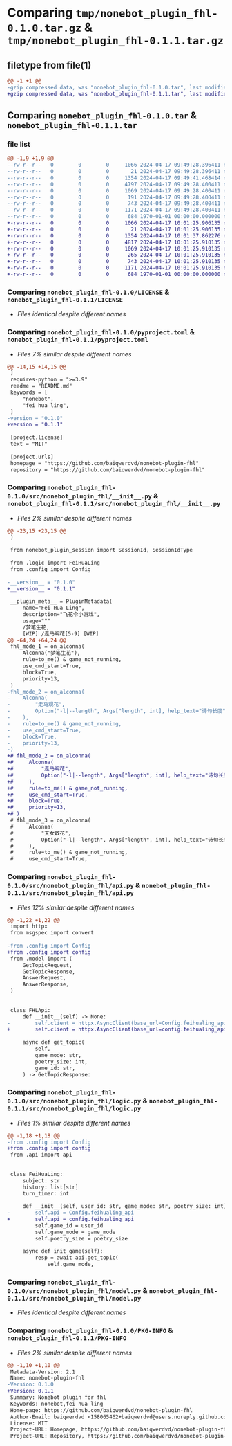 # Comparing `tmp/nonebot_plugin_fhl-0.1.0.tar.gz` & `tmp/nonebot_plugin_fhl-0.1.1.tar.gz`

## filetype from file(1)

```diff
@@ -1 +1 @@
-gzip compressed data, was "nonebot_plugin_fhl-0.1.0.tar", last modified: Wed Apr 17 09:49:41 2024, max compression
+gzip compressed data, was "nonebot_plugin_fhl-0.1.1.tar", last modified: Wed Apr 17 10:01:37 2024, max compression
```

## Comparing `nonebot_plugin_fhl-0.1.0.tar` & `nonebot_plugin_fhl-0.1.1.tar`

### file list

```diff
@@ -1,9 +1,9 @@
--rw-r--r--   0        0        0     1066 2024-04-17 09:49:28.396411 nonebot_plugin_fhl-0.1.0/LICENSE
--rw-r--r--   0        0        0       21 2024-04-17 09:49:28.396411 nonebot_plugin_fhl-0.1.0/README.md
--rw-r--r--   0        0        0     1354 2024-04-17 09:49:41.468414 nonebot_plugin_fhl-0.1.0/pyproject.toml
--rw-r--r--   0        0        0     4797 2024-04-17 09:49:28.400411 nonebot_plugin_fhl-0.1.0/src/nonebot_plugin_fhl/__init__.py
--rw-r--r--   0        0        0     1069 2024-04-17 09:49:28.400411 nonebot_plugin_fhl-0.1.0/src/nonebot_plugin_fhl/api.py
--rw-r--r--   0        0        0      191 2024-04-17 09:49:28.400411 nonebot_plugin_fhl-0.1.0/src/nonebot_plugin_fhl/config.py
--rw-r--r--   0        0        0      743 2024-04-17 09:49:28.400411 nonebot_plugin_fhl-0.1.0/src/nonebot_plugin_fhl/logic.py
--rw-r--r--   0        0        0     1171 2024-04-17 09:49:28.400411 nonebot_plugin_fhl-0.1.0/src/nonebot_plugin_fhl/model.py
--rw-r--r--   0        0        0      684 1970-01-01 00:00:00.000000 nonebot_plugin_fhl-0.1.0/PKG-INFO
+-rw-r--r--   0        0        0     1066 2024-04-17 10:01:25.906135 nonebot_plugin_fhl-0.1.1/LICENSE
+-rw-r--r--   0        0        0       21 2024-04-17 10:01:25.906135 nonebot_plugin_fhl-0.1.1/README.md
+-rw-r--r--   0        0        0     1354 2024-04-17 10:01:37.862276 nonebot_plugin_fhl-0.1.1/pyproject.toml
+-rw-r--r--   0        0        0     4817 2024-04-17 10:01:25.910135 nonebot_plugin_fhl-0.1.1/src/nonebot_plugin_fhl/__init__.py
+-rw-r--r--   0        0        0     1069 2024-04-17 10:01:25.910135 nonebot_plugin_fhl-0.1.1/src/nonebot_plugin_fhl/api.py
+-rw-r--r--   0        0        0      265 2024-04-17 10:01:25.910135 nonebot_plugin_fhl-0.1.1/src/nonebot_plugin_fhl/config.py
+-rw-r--r--   0        0        0      743 2024-04-17 10:01:25.910135 nonebot_plugin_fhl-0.1.1/src/nonebot_plugin_fhl/logic.py
+-rw-r--r--   0        0        0     1171 2024-04-17 10:01:25.910135 nonebot_plugin_fhl-0.1.1/src/nonebot_plugin_fhl/model.py
+-rw-r--r--   0        0        0      684 1970-01-01 00:00:00.000000 nonebot_plugin_fhl-0.1.1/PKG-INFO
```

### Comparing `nonebot_plugin_fhl-0.1.0/LICENSE` & `nonebot_plugin_fhl-0.1.1/LICENSE`

 * *Files identical despite different names*

### Comparing `nonebot_plugin_fhl-0.1.0/pyproject.toml` & `nonebot_plugin_fhl-0.1.1/pyproject.toml`

 * *Files 7% similar despite different names*

```diff
@@ -14,15 +14,15 @@
 ]
 requires-python = ">=3.9"
 readme = "README.md"
 keywords = [
     "nonebot",
     "fei hua ling",
 ]
-version = "0.1.0"
+version = "0.1.1"
 
 [project.license]
 text = "MIT"
 
 [project.urls]
 homepage = "https://github.com/baiqwerdvd/nonebot-plugin-fhl"
 repository = "https://github.com/baiqwerdvd/nonebot-plugin-fhl"
```

### Comparing `nonebot_plugin_fhl-0.1.0/src/nonebot_plugin_fhl/__init__.py` & `nonebot_plugin_fhl-0.1.1/src/nonebot_plugin_fhl/__init__.py`

 * *Files 2% similar despite different names*

```diff
@@ -23,15 +23,15 @@
 )
 
 from nonebot_plugin_session import SessionId, SessionIdType
 
 from .logic import FeiHuaLing
 from .config import Config
 
-__version__ = "0.1.0"
+__version__ = "0.1.1"
 
 __plugin_meta__ = PluginMetadata(
     name="Fei Hua Ling",
     description="飞花令小游戏",
     usage="""
     /梦笔生花,
     [WIP] /走马观花[5-9] [WIP]
@@ -64,24 +64,24 @@
 fhl_mode_1 = on_alconna(
     Alconna("梦笔生花"),
     rule=to_me() & game_not_running,
     use_cmd_start=True,
     block=True,
     priority=13,
 )
-fhl_mode_2 = on_alconna(
-    Alconna(
-        "走马观花",
-        Option("-l|--length", Args["length", int], help_text="诗句长度"),
-    ),
-    rule=to_me() & game_not_running,
-    use_cmd_start=True,
-    block=True,
-    priority=13,
-)
+# fhl_mode_2 = on_alconna(
+#     Alconna(
+#         "走马观花",
+#         Option("-l|--length", Args["length", int], help_text="诗句长度"),
+#     ),
+#     rule=to_me() & game_not_running,
+#     use_cmd_start=True,
+#     block=True,
+#     priority=13,
+# )
 # fhl_mode_3 = on_alconna(
 #     Alconna(
 #         "天女散花",
 #         Option("-l|--length", Args["length", int], help_text="诗句长度"),
 #     ),
 #     rule=to_me() & game_not_running,
 #     use_cmd_start=True,
```

### Comparing `nonebot_plugin_fhl-0.1.0/src/nonebot_plugin_fhl/api.py` & `nonebot_plugin_fhl-0.1.1/src/nonebot_plugin_fhl/api.py`

 * *Files 12% similar despite different names*

```diff
@@ -1,22 +1,22 @@
 import httpx
 from msgspec import convert
 
-from .config import Config
+from .config import config
 from .model import (
     GetTopicRequest,
     GetTopicResponse,
     AnswerRequest,
     AnswerResponse,
 )
 
 
 class FHLApi:
     def __init__(self) -> None:
-        self.client = httpx.AsyncClient(base_url=Config.feihualing_api)
+        self.client = httpx.AsyncClient(base_url=config.feihualing_api)
 
     async def get_topic(
         self,
         game_mode: str,
         poetry_size: int,
         game_id: str,
     ) -> GetTopicResponse:
```

### Comparing `nonebot_plugin_fhl-0.1.0/src/nonebot_plugin_fhl/logic.py` & `nonebot_plugin_fhl-0.1.1/src/nonebot_plugin_fhl/logic.py`

 * *Files 1% similar despite different names*

```diff
@@ -1,18 +1,18 @@
-from .config import Config
+from .config import config
 from .api import api
 
 
 class FeiHuaLing:
     subject: str
     history: list[str]
     turn_timer: int
 
     def __init__(self, user_id: str, game_mode: str, poetry_size: int) -> None:
-        self.api = Config.feihualing_api
+        self.api = config.feihualing_api
         self.game_id = user_id
         self.game_mode = game_mode
         self.poetry_size = poetry_size
 
     async def init_game(self):
         resp = await api.get_topic(
             self.game_mode,
```

### Comparing `nonebot_plugin_fhl-0.1.0/src/nonebot_plugin_fhl/model.py` & `nonebot_plugin_fhl-0.1.1/src/nonebot_plugin_fhl/model.py`

 * *Files identical despite different names*

### Comparing `nonebot_plugin_fhl-0.1.0/PKG-INFO` & `nonebot_plugin_fhl-0.1.1/PKG-INFO`

 * *Files 2% similar despite different names*

```diff
@@ -1,10 +1,10 @@
 Metadata-Version: 2.1
 Name: nonebot-plugin-fhl
-Version: 0.1.0
+Version: 0.1.1
 Summary: Nonebot plugin for fhl
 Keywords: nonebot,fei hua ling
 Home-page: https://github.com/baiqwerdvd/nonebot-plugin-fhl
 Author-Email: baiqwerdvd <158065462+baiqwerdvd@users.noreply.github.com>
 License: MIT
 Project-URL: Homepage, https://github.com/baiqwerdvd/nonebot-plugin-fhl
 Project-URL: Repository, https://github.com/baiqwerdvd/nonebot-plugin-fhl
```

